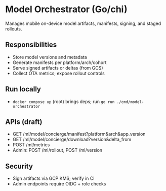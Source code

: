 # Model Orchestrator (Go/chi)

Manages mobile on-device model artifacts, manifests, signing, and staged rollouts.

## Responsibilities
- Store model versions and metadata
- Generate manifests per platform/arch/cohort
- Serve signed artifacts or deltas (from GCS)
- Collect OTA metrics; expose rollout controls

## Run locally
- `docker compose up` (root) brings deps; run `go run ./cmd/model-orchestrator`

## APIs (draft)
- GET /ml/model/concierge/manifest?platform&arch&app_version
- GET /ml/model/concierge/download?version&delta_from
- POST /ml/metrics
- Admin: POST /ml/rollout, POST /ml/version

## Security
- Sign artifacts via GCP KMS; verify in CI
- Admin endpoints require OIDC + role checks

